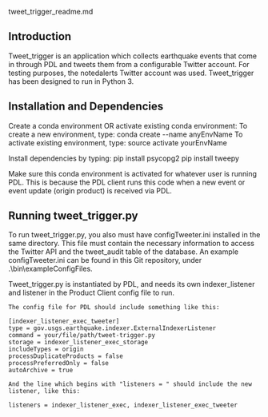 tweet_trigger_readme.md

Introduction
------------

Tweet_trigger is an application which collects earthquake events that come in through PDL and tweets them from a configurable Twitter account. For testing purposes, the notedalerts Twitter account was used. Tweet_trigger has been designed to run in Python 3. 

Installation and Dependencies
-----------------------------

Create a conda environment OR activate existing conda environment:
    To create a new environment, type: conda create --name anyEnvName
    To activate existing environment, type: source activate yourEnvName

Install dependencies by typing:
    pip install psycopg2
    pip install tweepy

Make sure this conda environment is activated for whatever user is running PDL. This is because the PDL client runs this code when a new event or event update (origin product) is received via PDL.

Running tweet_trigger.py
------------------------

To run tweet_trigger.py, you also must have configTweeter.ini installed in the same directory. This file must contain the necessary information to access the Twitter API and the tweet_audit table of the database. An example configTweeter.ini can be found in this Git repository, under .\bin\exampleConfigFiles\.

Tweet_trigger.py is instantiated by PDL, and needs its own indexer_listener and listener in the Product Client config file to run. 

    The config file for PDL should include something like this:

    [indexer_listener_exec_tweeter]
    type = gov.usgs.earthquake.indexer.ExternalIndexerListener
    command = your/file/path/tweet-trigger.py
    storage = indexer_listener_exec_storage
    includeTypes = origin
    processDuplicateProducts = false
    processPreferredOnly = false
    autoArchive = true

    And the line which begins with "listeners = " should include the new listener, like this:
 
    listeners = indexer_listener_exec, indexer_listener_exec_tweeter

